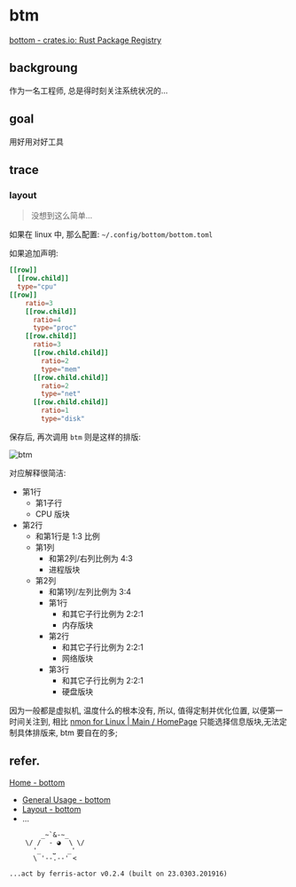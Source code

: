 # btm
[bottom - crates.io: Rust Package Registry](https://crates.io/crates/bottom)

## backgroung
作为一名工程师, 总是得时刻关注系统状况的...


## goal

用好用对好工具

## trace

### layout
> 没想到这么简单...

如果在 linux 中, 那么配置: 
`~/.config/bottom/bottom.toml`

如果追加声明:


```toml
[[row]]
  [[row.child]]
  type="cpu"
[[row]]
    ratio=3
    [[row.child]]
      ratio=4
      type="proc"
    [[row.child]]
      ratio=3
      [[row.child.child]]
        ratio=2
        type="mem"
      [[row.child.child]]
        ratio=2
        type="net"
      [[row.child.child]]
        ratio=1
        type="disk"
```

保存后, 再次调用 `btm` 则是这样的排版:

![btm](https://ipic.zoomquiet.top/2023-03-06-zshot%202023-03-06%2011.15.40.jpg)

对应解释很简洁:

- 第1行
    - 第1子行
    - CPU 版块
- 第2行
    - 和第1行是 1:3 比例
    - 第1列
        - 和第2列/右列比例为 4:3
        - 进程版块
    - 第2列
        - 和第1列/左列比例为 3:4
        - 第1行
            - 和其它子行比例为 2:2:1
            - 内存版块
        - 第2行
            - 和其它子行比例为 2:2:1
            - 网络版块
        - 第3行
            - 和其它子行比例为 2:2:1
            - 硬盘版块

因为一般都是虚拟机, 温度什么的根本没有, 所以, 值得定制并优化位置, 以便第一时间关注到,
相比 [nmon for Linux | Main / HomePage](https://nmon.sourceforge.net/pmwiki.php) 只能选择信息版块,无法定制具体排版来, btm 要自在的多;






## refer.

[Home - bottom](https://clementtsang.github.io/bottom/nightly/#contribution)

- [General Usage - bottom](https://clementtsang.github.io/bottom/nightly/usage/widgets/battery/)
- [Layout - bottom](https://clementtsang.github.io/bottom/nightly/configuration/config-file/data-filtering/)
- ...



```
        _~`&-~_
    \/ /  - ◕  \ \/
      '_   ⎵   _'
      \ '--.--' <

...act by ferris-actor v0.2.4 (built on 23.0303.201916)
```